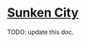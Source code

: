 # [Sunken City](https://www.mousehuntgame.com/preferences.php?tab=mousehunt-improved-settings#mousehunt-improved-settings-location-hud)

TODO: update this doc.
